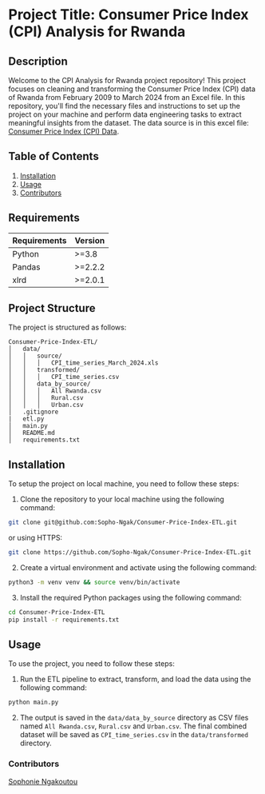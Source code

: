 # Project Title: Consumer Price Index (CPI) Analysis for Rwanda

## Description
Welcome to the CPI Analysis for Rwanda project repository! This project focuses on cleaning and transforming the Consumer Price Index (CPI) data of Rwanda from February 2009 to March 2024 from an Excel file. In this repository, you'll find the necessary files and instructions to set up the project on your machine and perform data engineering tasks to extract meaningful insights from the dataset. The data source is in this excel file: [Consumer Price Index (CPI) Data](https://github.com/Sopho-Ngak/Consumer-Price-Index-ETL/blob/main/data/source/CPI_time_series_March_2024.xls).

## Table of Contents
1. [Installation](#installation)
2. [Usage](#usage)
3. [Contributors](#contributing)


## Requirements 
| Requirements | Version |
| ----------- | ------- |
| Python      | >=3.8   |
| Pandas      | >=2.2.2 |
| xlrd        | >=2.0.1 |


## Project Structure
The project is structured as follows:
```
Consumer-Price-Index-ETL/
│   data/
│   │   source/
│   │   │   CPI_time_series_March_2024.xls
│   │   transformed/
│   │   │   CPI_time_series.csv
│   │   data_by_source/
│   │   │   All Rwanda.csv
│   │   │   Rural.csv
│   │   │   Urban.csv
│   .gitignore
|   etl.py
│   main.py
│   README.md 
│   requirements.txt
```


## Installation
To setup the project on local machine, you need to follow these steps:
1. Clone the repository to your local machine using the following command:
```bash
git clone git@github.com:Sopho-Ngak/Consumer-Price-Index-ETL.git
```
or using HTTPS:
```bash
git clone https://github.com/Sopho-Ngak/Consumer-Price-Index-ETL.git
```

2. Create a virtual environment and activate using the following command:
```bash
python3 -m venv venv && source venv/bin/activate
```
3. Install the required Python packages using the following command:
```bash
cd Consumer-Price-Index-ETL
pip install -r requirements.txt
```

## Usage
To use the project, you need to follow these steps:
1. Run the ETL pipeline to extract, transform, and load the data using the following command:
```bash
python main.py
```
2. The output is saved in the `data/data_by_source` directory as CSV files named `All Rwanda.csv`, `Rural.csv` and `Urban.csv`. The final combined dataset will be saved as `CPI_time_series.csv` in the `data/transformed` directory.


### Contributors
[Sophonie Ngakoutou](https://github.com/Sopho-Ngak)